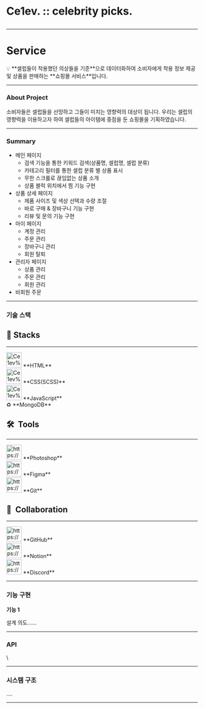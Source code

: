 # Ce1ev. :: celebrity picks.
##
---

# Service

<aside>
💡 **셀럽들이 착용했던 의상들을 기준**으로 데이터화하여 소비자에게 착용 정보 제공 및 상품을 판매하는 **쇼핑몰 서비스**입니다.

</aside>

---

### About Project

소비자들은 셀럽들을 선망하고 그들이 미치는 영향력의 대상이 됩니다. 
우리는 셀럽의 영향력을 이용하고자 하여 셀럽들의 아이템에 중점을 둔 쇼핑몰을 기획하였습니다.

---

### Summary

- 메인 페이지
    - 검색 기능을 통한 키워드 검색(상품명, 셀럽명, 셀럽 분류)
    - 카테고리 필터를 통한 셀럽 분류 별 상품 표시
    - 무한 스크롤로 끊임없는 상품 소개
    - 상품 블럭 위치에서 찜 기능 구현
- 상품 상세 페이지
    - 제품 사이즈 및 색상 선택과 수량 조절
    - 바로 구매 & 장바구니 기능 구현
    - 리뷰 및 문의 기능 구현
- 마이 페이지
    - 계정 관리
    - 주문 관리
    - 장바구니 관리
    - 회원 탈퇴
- 관리자 페이지
    - 상품 관리
    - 주문 관리
    - 회원 관리
- 비회원 주문

---

### 기술 스택

## 🚀  Stacks

---

<aside>
<img src="Ce1ev%20celebrity%20picks%2074206bbc6f43456daaf65fe591025f43/pngwing.com_(3).png" alt="Ce1ev%20celebrity%20picks%2074206bbc6f43456daaf65fe591025f43/pngwing.com_(3).png" width="40px" /> **HTML**

</aside>

<aside>
<img src="Ce1ev%20celebrity%20picks%2074206bbc6f43456daaf65fe591025f43/pngwing.com_(1).png" alt="Ce1ev%20celebrity%20picks%2074206bbc6f43456daaf65fe591025f43/pngwing.com_(1).png" width="40px" /> **CSS(SCSS)**

</aside>

<aside>
<img src="Ce1ev%20celebrity%20picks%2074206bbc6f43456daaf65fe591025f43/pngwing.com_(2).png" alt="Ce1ev%20celebrity%20picks%2074206bbc6f43456daaf65fe591025f43/pngwing.com_(2).png" width="40px" /> **JavaScript**

</aside>

<aside>
♻️ **MongoDB**

</aside>

## 🛠  Tools

---

<aside>
<img src="https://cdn-icons-png.flaticon.com/512/5968/5968520.png" alt="https://cdn-icons-png.flaticon.com/512/5968/5968520.png" width="40px" /> **Photoshop**

</aside>

<aside>
<img src="https://cdn-icons-png.flaticon.com/512/5968/5968705.png" alt="https://cdn-icons-png.flaticon.com/512/5968/5968705.png" width="40px" /> **Figma**

</aside>

<aside>
<img src="https://git-scm.com/images/logos/downloads/Git-Icon-1788C.png" alt="https://git-scm.com/images/logos/downloads/Git-Icon-1788C.png" width="40px" /> **Git**

</aside>

## 👥  Collaboration

---

<aside>
<img src="https://cdn-icons-png.flaticon.com/512/25/25231.png" alt="https://cdn-icons-png.flaticon.com/512/25/25231.png" width="40px" /> **GitHub**

</aside>

<aside>
<img src="https://cdn.icon-icons.com/icons2/2389/PNG/512/notion_logo_icon_145025.png" alt="https://cdn.icon-icons.com/icons2/2389/PNG/512/notion_logo_icon_145025.png" width="40px" /> **Notion**

</aside>

<aside>
<img src="https://cdn-icons-png.flaticon.com/512/5968/5968756.png" alt="https://cdn-icons-png.flaticon.com/512/5968/5968756.png" width="40px" /> **Discord**

</aside>

---

### 기능 구현

**기능 1**

설계 의도……

---

### API

\

---

### 시스템 구조

….

---

